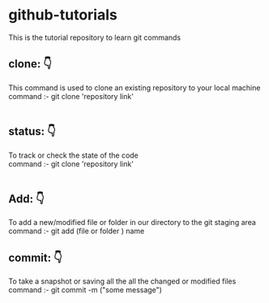 # github-tutorials
This is the tutorial repository to learn git commands

## clone: 👇
This command is used to clone an existing repository to your local machine <br>
<t> command :- git clone 'repository link'
<br>
<br>

## status: 👇
To track or check the state of the code <br>
<t> command :- git clone 'repository link'
<br>
<br>

## Add: 👇
To add a new/modified file or folder in our directory to the git staging area <br>
<t> command :- git add (file or folder ) name

## commit: 👇
To take a snapshot or saving all the all the changed or modified files <br>
<t> command :- git commit -m ("some message") 